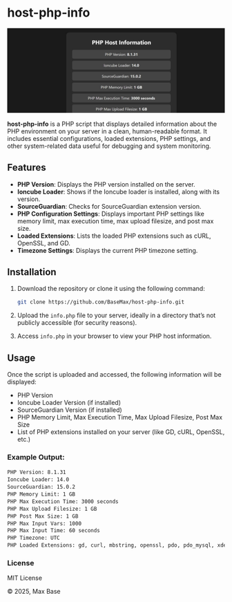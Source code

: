 # host-php-info

![host-php-info](demo.jpg)

**host-php-info** is a PHP script that displays detailed information about the PHP environment on your server in a clean, human-readable format. It includes essential configurations, loaded extensions, PHP settings, and other system-related data useful for debugging and system monitoring.

## Features

- **PHP Version**: Displays the PHP version installed on the server.
- **Ioncube Loader**: Shows if the Ioncube loader is installed, along with its version.
- **SourceGuardian**: Checks for SourceGuardian extension version.
- **PHP Configuration Settings**: Displays important PHP settings like memory limit, max execution time, max upload filesize, and post max size.
- **Loaded Extensions**: Lists the loaded PHP extensions such as cURL, OpenSSL, and GD.
- **Timezone Settings**: Displays the current PHP timezone setting.

## Installation

1. Download the repository or clone it using the following command:

    ```bash
    git clone https://github.com/BaseMax/host-php-info.git
    ```

2. Upload the `info.php` file to your server, ideally in a directory that’s not publicly accessible (for security reasons).

3. Access `info.php` in your browser to view your PHP host information.

## Usage

Once the script is uploaded and accessed, the following information will be displayed:

- PHP Version
- Ioncube Loader Version (if installed)
- SourceGuardian Version (if installed)
- PHP Memory Limit, Max Execution Time, Max Upload Filesize, Post Max Size
- List of PHP extensions installed on your server (like GD, cURL, OpenSSL, etc.)

### Example Output:

```txt
PHP Version: 8.1.31
Ioncube Loader: 14.0
SourceGuardian: 15.0.2
PHP Memory Limit: 1 GB
PHP Max Execution Time: 3000 seconds
PHP Max Upload Filesize: 1 GB
PHP Post Max Size: 1 GB
PHP Max Input Vars: 1000
PHP Max Input Time: 60 seconds
PHP Timezone: UTC
PHP Loaded Extensions: gd, curl, mbstring, openssl, pdo, pdo_mysql, xdebug
```

### License

MIT License

© 2025, Max Base

